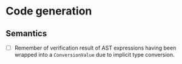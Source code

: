 # Code generation

## Semantics

* [ ] Remember of verification result of AST expressions having been wrapped into a `ConversionValue` due to implicit type conversion.